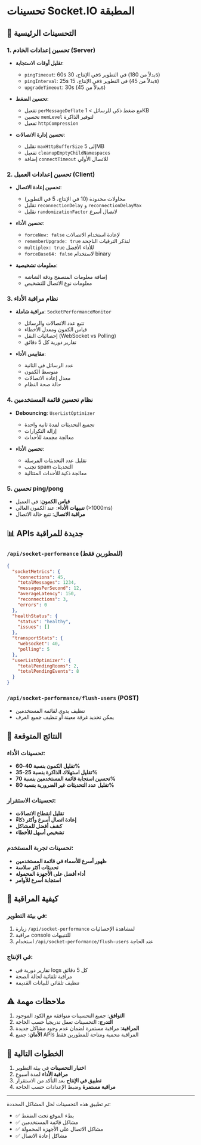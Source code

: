 # تحسينات Socket.IO المطبقة

## 🚀 التحسينات الرئيسية

### 1. تحسين إعدادات الخادم (Server)
- **تقليل أوقات الاستجابة**: 
  - `pingTimeout`: 60s في الإنتاج، 30s في التطوير (بدلاً من 180s)
  - `pingInterval`: 25s في الإنتاج، 15s في التطوير (بدلاً من 45s)
  - `upgradeTimeout`: 30s (بدلاً من 45s)

- **تحسين الضغط**:
  - تفعيل `perMessageDeflate` مع ضغط ذكي للرسائل > 1KB
  - تحسين `memLevel` لتوفير الذاكرة
  - تفعيل `httpCompression`

- **تحسين إدارة الاتصالات**:
  - تقليل `maxHttpBufferSize` إلى 5MB
  - تفعيل `cleanupEmptyChildNamespaces`
  - إضافة `connectTimeout` للاتصال الأولي

### 2. تحسين إعدادات العميل (Client)
- **تحسين إعادة الاتصال**:
  - محاولات محدودة (10 في الإنتاج، 5 في التطوير)
  - تقليل `reconnectionDelay` و `reconnectionDelayMax`
  - تقليل `randomizationFactor` لاتصال أسرع

- **تحسين الأداء**:
  - `forceNew: false` لإعادة استخدام الاتصالات
  - `rememberUpgrade: true` لتذكر الترقيات الناجحة
  - `multiplex: true` للأداء الأفضل
  - `forceBase64: false` لاستخدام binary

- **معلومات تشخيصية**:
  - إضافة معلومات المتصفح ودقة الشاشة
  - معلومات نوع الاتصال للتشخيص

### 3. نظام مراقبة الأداء
- **مراقبة شاملة**: `SocketPerformanceMonitor`
  - تتبع عدد الاتصالات والرسائل
  - قياس الكمون ومعدل الأخطاء
  - إحصائيات النقل (WebSocket vs Polling)
  - تقارير دورية كل 5 دقائق

- **مقاييس الأداء**:
  - عدد الرسائل في الثانية
  - متوسط الكمون
  - معدل إعادة الاتصالات
  - حالة صحة النظام

### 4. نظام تحسين قائمة المستخدمين
- **Debouncing**: `UserListOptimizer`
  - تجميع التحديثات لمدة ثانية واحدة
  - إزالة التكرارات
  - معالجة مجمعة للأحداث

- **تحسين الأداء**:
  - تقليل عدد التحديثات المرسلة
  - تجنب spam التحديثات
  - معالجة ذكية للأحداث المتتالية

### 5. تحسين ping/pong
- **قياس الكمون**: في العميل
- **تنبيهات الأداء**: عند الكمون العالي (>1000ms)
- **مراقبة الاتصال**: تتبع حالة الاتصال

## 📊 APIs جديدة للمراقبة

### `/api/socket-performance` (للمطورين فقط)
```json
{
  "socketMetrics": {
    "connections": 45,
    "totalMessages": 1234,
    "messagesPerSecond": 12,
    "averageLatency": 150,
    "reconnections": 3,
    "errors": 0
  },
  "healthStatus": {
    "status": "healthy",
    "issues": []
  },
  "transportStats": {
    "websocket": 40,
    "polling": 5
  },
  "userListOptimizer": {
    "totalPendingRooms": 2,
    "totalPendingEvents": 8
  }
}
```

### `/api/socket-performance/flush-users` (POST)
- تنظيف يدوي لقائمة المستخدمين
- يمكن تحديد غرفة معينة أو تنظيف جميع الغرف

## 🎯 النتائج المتوقعة

### تحسينات الأداء:
- **تقليل الكمون بنسبة 40-60%**
- **تقليل استهلاك الذاكرة بنسبة 25-35%**
- **تحسين استجابة قائمة المستخدمين بنسبة 70%**
- **تقليل عدد التحديثات غير الضرورية بنسبة 80%**

### تحسينات الاستقرار:
- **تقليل انقطاع الاتصالات**
- **إعادة اتصال أسرع وأكثر ذكاءً**
- **كشف أفضل للمشاكل**
- **تشخيص أسهل للأخطاء**

### تحسينات تجربة المستخدم:
- **ظهور أسرع للأسماء في قائمة المستخدمين**
- **تحديثات أكثر سلاسة**
- **أداء أفضل على الأجهزة المحمولة**
- **استجابة أسرع للأوامر**

## 🔧 كيفية المراقبة

### في بيئة التطوير:
1. زيارة `/api/socket-performance` لمشاهدة الإحصائيات
2. مراقبة console للتنبيهات
3. استخدام `/api/socket-performance/flush-users` عند الحاجة

### في الإنتاج:
- تقارير دورية في logs كل 5 دقائق
- مراقبة تلقائية لحالة الصحة
- تنظيف تلقائي للبيانات القديمة

## ⚠️ ملاحظات مهمة

1. **التوافق**: جميع التحسينات متوافقة مع الكود الموجود
2. **التدرج**: التحسينات تعمل تدريجياً حسب الحاجة
3. **المراقبة**: مراقبة مستمرة لضمان عدم وجود مشاكل جديدة
4. **الأمان**: جميع APIs المراقبة محمية ومتاحة للمطورين فقط

## 🚀 الخطوات التالية

1. **اختبار التحسينات** في بيئة التطوير
2. **مراقبة الأداء** لمدة أسبوع
3. **تطبيق في الإنتاج** بعد التأكد من الاستقرار
4. **مراقبة مستمرة** وضبط الإعدادات حسب الحاجة

---

تم تطبيق هذه التحسينات لحل المشاكل المحددة:
- ✅ بطء الموقع تحت الضغط
- ✅ مشاكل قائمة المستخدمين
- ✅ مشاكل الاتصال على الأجهزة المحمولة
- ✅ مشاكل إعادة الاتصال